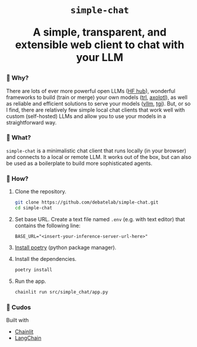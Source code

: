 <div align="center">

<h1><code>simple-chat</code>

A simple, transparent, and extensible web client to chat with your LLM

</div>

### 🤔 Why? 

There are lots of ever more powerful open LLMs ([HF hub](https://huggingface.co/models)), wonderful frameworks to build (train or merge) your own models ([trl](https://huggingface.co/docs/trl/en/index), [axolotl](https://github.com/OpenAccess-AI-Collective/axolotl)), as well as reliable and efficient solutions to serve your models ([vllm](https://docs.vllm.ai/en/stable/), [tgi](https://huggingface.co/docs/text-generation-inference/index)). But, or so I find, there are relatively few simple local chat clients that work well with custom (self-hosted) LLMs and allow you to use your models in a straightforward way.

### 🎉 What?

`simple-chat` is a minimalistic chat client that runs locally (in your browser) and connects to a local or remote LLM. It works out of the box, but can also be used as a boilerplate to build more sophisticated agents.

### 🔢 How?

1. Clone the repository.

    ```bash
    git clone https://github.com/debatelab/simple-chat.git
    cd simple-chat
    ```

2. Set base URL. Create a text file named `.env` (e.g. with text editor) that contains the following line:

    ```
    BASE_URL="<insert-your-inference-server-url-here>"
    ```

3. [Install poetry](https://python-poetry.org/docs/#installation) (python package manager).

4. Install the dependencies.

    ```bash
    poetry install
    ```

5. Run the app.

    ```bash
    chainlit run src/simple_chat/app.py
    ```

### 🙏 Cudos

Built with

* [Chainlit](https://github.com/Chainlit/chainlit)
* [LangChain](https://github.com/langchain-ai/langchain)
